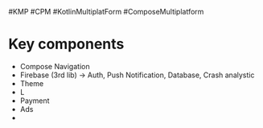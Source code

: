 #KMP #CPM #KotlinMultiplatForm #ComposeMultiplatform
# Key components
- Compose Navigation 
- Firebase (3rd lib) -> Auth, Push Notification, Database, Crash analystic
- Theme
- L
- Payment
- Ads
- 